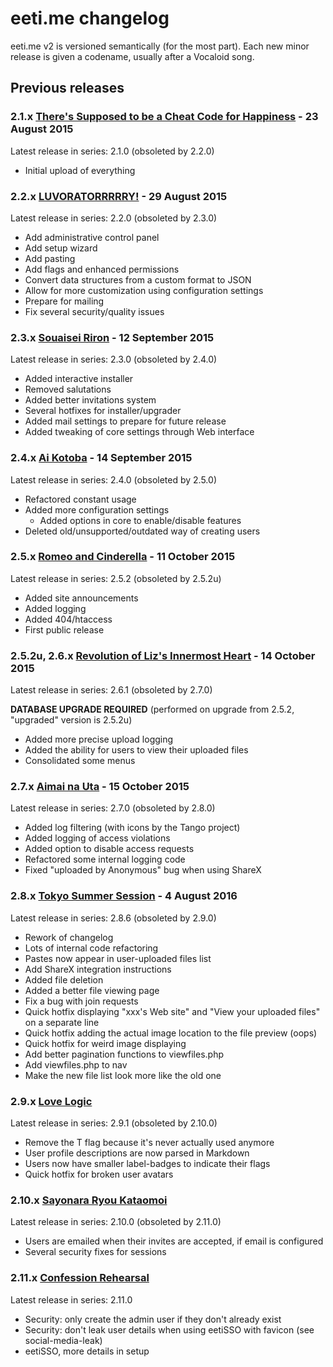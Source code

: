 # eeti.me changelog

eeti.me v2 is versioned semantically (for the most part). Each new minor release
is given a codename, usually after a Vocaloid song.

## Previous releases

### 2.1.x [There's Supposed to be a Cheat Code for Happiness](https://www.youtube.com/watch?v=wyUR1_19KAM) - 23 August 2015
Latest release in series: 2.1.0 (obsoleted by 2.2.0)

  * Initial upload of everything

### 2.2.x [LUVORATORRRRRY!](https://www.youtube.com/watch?v=oG2I17Zm8kI) - 29 August 2015
Latest release in series: 2.2.0 (obsoleted by 2.3.0)

  * Add administrative control panel
  * Add setup wizard
  * Add pasting
  * Add flags and enhanced permissions
  * Convert data structures from a custom format to JSON
  * Allow for more customization using configuration settings
  * Prepare for mailing
  * Fix several security/quality issues

### 2.3.x [Souaisei Riron](https://www.youtube.com/watch?v=XARnDyuwjIQ) - 12 September 2015
Latest release in series: 2.3.0 (obsoleted by 2.4.0)

  * Added interactive installer
  * Removed salutations
  * Added better invitations system
  * Several hotfixes for installer/upgrader
  * Added mail settings to prepare for future release
  * Added tweaking of core settings through Web interface

### 2.4.x [Ai Kotoba](https://www.youtube.com/watch?v=qUuK1rdmuv4) - 14 September 2015
Latest release in series: 2.4.0 (obsoleted by 2.5.0)

  * Refactored constant usage
  * Added more configuration settings
    * Added options in core to enable/disable features
  * Deleted old/unsupported/outdated way of creating users

### 2.5.x [Romeo and Cinderella](https://www.youtube.com/watch?v=swqbfMh467A) - 11 October 2015
Latest release in series: 2.5.2 (obsoleted by 2.5.2u)

  * Added site announcements
  * Added logging
  * Added 404/htaccess
  * First public release

### 2.5.2u, 2.6.x [Revolution of Liz's Innermost Heart](https://www.youtube.com/watch?v=lbFEPWAQp88) - 14 October 2015
Latest release in series: 2.6.1 (obsoleted by 2.7.0)

**DATABASE UPGRADE REQUIRED** (performed on upgrade from 2.5.2, "upgraded" version is 2.5.2u)

  * Added more precise upload logging
  * Added the ability for users to view their uploaded files
  * Consolidated some menus

### 2.7.x [Aimai na Uta](https://www.youtube.com/watch?v=geKcl361kEs) - 15 October 2015
Latest release in series: 2.7.0 (obsoleted by 2.8.0)

  * Added log filtering (with icons by the Tango project)
  * Added logging of access violations
  * Added option to disable access requests
  * Refactored some internal logging code
  * Fixed "uploaded by Anonymous" bug when using ShareX

### 2.8.x [Tokyo Summer Session](https://www.youtube.com/watch?v=q0T7Ex7MkLM) - 4 August 2016
Latest release in series: 2.8.6 (obsoleted by 2.9.0)

  * Rework of changelog
  * Lots of internal code refactoring
  * Pastes now appear in user-uploaded files list
  * Add ShareX integration instructions
  * Added file deletion
  * Added a better file viewing page
  * Fix a bug with join requests
  * Quick hotfix displaying "xxx's Web site" and "View your uploaded files" on a separate line
  * Quick hotfix adding the actual image location to the file preview (oops)
  * Quick hotfix for weird image displaying
  * Add better pagination functions to viewfiles.php
  * Add viewfiles.php to nav
  * Make the new file list look more like the old one

### 2.9.x [Love Logic](https://www.youtube.com/watch?v=-6oxY-quTOA)
Latest release in series: 2.9.1 (obsoleted by 2.10.0)

  * Remove the T flag because it's never actually used anymore
  * User profile descriptions are now parsed in Markdown
  * Users now have smaller label-badges to indicate their flags
  * Quick hotfix for broken user avatars

### 2.10.x [Sayonara Ryou Kataomoi](https://www.youtube.com/watch?v=hNEVPxh0c-I)
Latest release in series: 2.10.0 (obsoleted by 2.11.0)

  * Users are emailed when their invites are accepted, if email is configured
  * Several security fixes for sessions

### 2.11.x [Confession Rehearsal](https://www.youtube.com/watch?v=YNkL6A1WRY8)
Latest release in series: 2.11.0

  * Security: only create the admin user if they don't already exist
  * Security: don't leak user details when using eetiSSO with favicon (see social-media-leak)
  * eetiSSO, more details in setup
